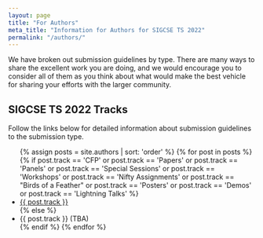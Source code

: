 ```yaml
---
layout: page
title: "For Authors"
meta_title: "Information for Authors for SIGCSE TS 2022"
permalink: "/authors/"
---
```


<!-- {% include covid-guidelines-alert.html %} -->

We have broken out submission guidelines by type. There are many ways to share the excellent work you are doing, and we would encourage you to consider all of them as you think about what would make the best vehicle for sharing your efforts with the larger community.

<!--
## SIGCSE TS 2022 Presentation Information

We are excited to announce that Pathable has been selected as the virtual platform for the 2022 SIGCSE Technical Symposium!  For information on how the different tracks will be run during the Symposium, please follow the links below:

<ul>
    {% assign posts = site.authors | sort: 'order' %}
    {% for post in posts %}
    <li><a href="{{ site.url }}{{ post.url }}#presenting-at-sigcse-ts-2022">{{ post.title }}</a></li>
    {% endfor %}
</ul>
-->

## SIGCSE TS 2022 Tracks
Follow the links below for detailed information about submission guidelines to the submission type.
<ul>
    {% assign posts = site.authors | sort: 'order' %}
    {% for post in posts %}
    {% if post.track == 'CFP' or post.track == 'Papers' or post.track == 'Panels' or post.track == 'Special Sessions' or post.track == 'Workshops' or post.track == 'Nifty Assignments' or post.track == "Birds of a Feather" or post.track == 'Posters' or post.track == 'Demos' or post.track == 'Lightning Talks' %} 
    <li><a href="{{ site.url }}{{ post.url }}">{{ post.track }}</a></li>
    {% else %}
    <li>{{ post.track }} (TBA)</li>
    {% endif %}
    {% endfor %}
</ul>
